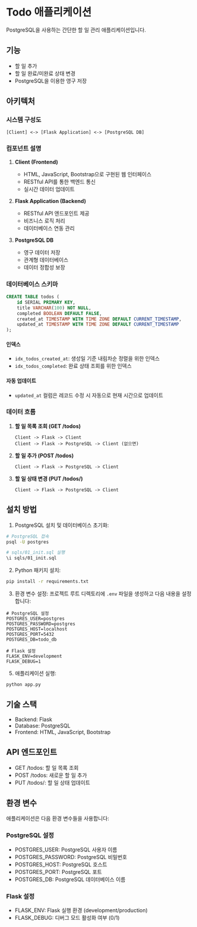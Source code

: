 # Todo 애플리케이션

PostgreSQL을 사용하는 간단한 할 일 관리 애플리케이션입니다.

## 기능

- 할 일 추가
- 할 일 완료/미완료 상태 변경
- PostgreSQL을 이용한 영구 저장

## 아키텍처

### 시스템 구성도

```
[Client] <-> [Flask Application] <-> [PostgreSQL DB]
```

### 컴포넌트 설명

1. **Client (Frontend)**

   - HTML, JavaScript, Bootstrap으로 구현된 웹 인터페이스
   - RESTful API를 통한 백엔드 통신
   - 실시간 데이터 업데이트

2. **Flask Application (Backend)**

   - RESTful API 엔드포인트 제공
   - 비즈니스 로직 처리
   - 데이터베이스 연동 관리

3. **PostgreSQL DB**
   - 영구 데이터 저장
   - 관계형 데이터베이스
   - 데이터 정합성 보장

### 데이터베이스 스키마

```sql
CREATE TABLE todos (
    id SERIAL PRIMARY KEY,
    title VARCHAR(100) NOT NULL,
    completed BOOLEAN DEFAULT FALSE,
    created_at TIMESTAMP WITH TIME ZONE DEFAULT CURRENT_TIMESTAMP,
    updated_at TIMESTAMP WITH TIME ZONE DEFAULT CURRENT_TIMESTAMP
);
```

#### 인덱스

- `idx_todos_created_at`: 생성일 기준 내림차순 정렬을 위한 인덱스
- `idx_todos_completed`: 완료 상태 조회를 위한 인덱스

#### 자동 업데이트

- `updated_at` 컬럼은 레코드 수정 시 자동으로 현재 시간으로 업데이트

### 데이터 흐름

1. **할 일 목록 조회 (GET /todos)**

   ```
   Client -> Flask -> Client
   Client -> Flask -> PostgreSQL -> Client (없으면)
   ```

2. **할 일 추가 (POST /todos)**

   ```
   Client -> Flask -> PostgreSQL -> Client
   ```

3. **할 일 상태 변경 (PUT /todos/<id>)**
   ```
   Client -> Flask -> PostgreSQL -> Client
   ```

## 설치 방법

1. PostgreSQL 설치 및 데이터베이스 초기화:

```bash
# PostgreSQL 접속
psql -U postgres

# sqls/01_init.sql 실행
\i sqls/01_init.sql
```

2. Python 패키지 설치:

```bash
pip install -r requirements.txt
```

3. 환경 변수 설정:
   프로젝트 루트 디렉토리에 `.env` 파일을 생성하고 다음 내용을 설정합니다:

```env
# PostgreSQL 설정
POSTGRES_USER=postgres
POSTGRES_PASSWORD=postgres
POSTGRES_HOST=localhost
POSTGRES_PORT=5432
POSTGRES_DB=todo_db

# Flask 설정
FLASK_ENV=development
FLASK_DEBUG=1
```

5. 애플리케이션 실행:

```bash
python app.py
```

## 기술 스택

- Backend: Flask
- Database: PostgreSQL
- Frontend: HTML, JavaScript, Bootstrap

## API 엔드포인트

- GET /todos: 할 일 목록 조회
- POST /todos: 새로운 할 일 추가
- PUT /todos/<id>: 할 일 상태 업데이트

## 환경 변수

애플리케이션은 다음 환경 변수들을 사용합니다:

### PostgreSQL 설정

- POSTGRES_USER: PostgreSQL 사용자 이름
- POSTGRES_PASSWORD: PostgreSQL 비밀번호
- POSTGRES_HOST: PostgreSQL 호스트
- POSTGRES_PORT: PostgreSQL 포트
- POSTGRES_DB: PostgreSQL 데이터베이스 이름

### Flask 설정

- FLASK_ENV: Flask 실행 환경 (development/production)
- FLASK_DEBUG: 디버그 모드 활성화 여부 (0/1)
